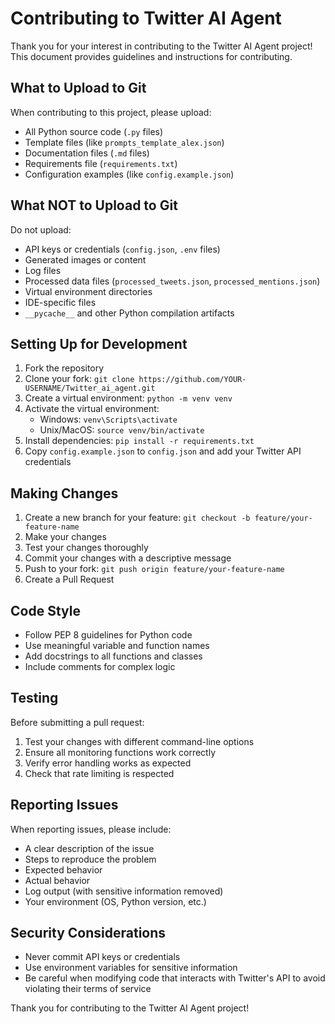 # Contributing to Twitter AI Agent

Thank you for your interest in contributing to the Twitter AI Agent project! This document provides guidelines and instructions for contributing.

## What to Upload to Git

When contributing to this project, please upload:

- All Python source code (`.py` files)
- Template files (like `prompts_template_alex.json`)
- Documentation files (`.md` files)
- Requirements file (`requirements.txt`)
- Configuration examples (like `config.example.json`)

## What NOT to Upload to Git

Do not upload:

- API keys or credentials (`config.json`, `.env` files)
- Generated images or content
- Log files
- Processed data files (`processed_tweets.json`, `processed_mentions.json`)
- Virtual environment directories
- IDE-specific files
- `__pycache__` and other Python compilation artifacts

## Setting Up for Development

1. Fork the repository
2. Clone your fork: `git clone https://github.com/YOUR-USERNAME/Twitter_ai_agent.git`
3. Create a virtual environment: `python -m venv venv`
4. Activate the virtual environment:
   - Windows: `venv\Scripts\activate`
   - Unix/MacOS: `source venv/bin/activate`
5. Install dependencies: `pip install -r requirements.txt`
6. Copy `config.example.json` to `config.json` and add your Twitter API credentials

## Making Changes

1. Create a new branch for your feature: `git checkout -b feature/your-feature-name`
2. Make your changes
3. Test your changes thoroughly
4. Commit your changes with a descriptive message
5. Push to your fork: `git push origin feature/your-feature-name`
6. Create a Pull Request

## Code Style

- Follow PEP 8 guidelines for Python code
- Use meaningful variable and function names
- Add docstrings to all functions and classes
- Include comments for complex logic

## Testing

Before submitting a pull request:

1. Test your changes with different command-line options
2. Ensure all monitoring functions work correctly
3. Verify error handling works as expected
4. Check that rate limiting is respected

## Reporting Issues

When reporting issues, please include:

- A clear description of the issue
- Steps to reproduce the problem
- Expected behavior
- Actual behavior
- Log output (with sensitive information removed)
- Your environment (OS, Python version, etc.)

## Security Considerations

- Never commit API keys or credentials
- Use environment variables for sensitive information
- Be careful when modifying code that interacts with Twitter's API to avoid violating their terms of service

Thank you for contributing to the Twitter AI Agent project! 